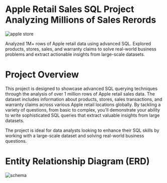 # Apple Retail Sales SQL Project Analyzing Millions of Sales Rerords

![apple store](https://github.com/user-attachments/assets/d1bb9dcd-7789-4a74-822a-26ec61ff1433)

Analyzed 1M+ rows of Apple retail data using advanced SQL. Explored products, stores, sales, and warranty claims to solve real-world business problems and extract actionable insights from large-scale datasets.

# Project Overview

This project is designed to showcase advanced SQL querying techniques through the analysis of over 1 million rows of Apple retail sales data. The dataset includes information about products, stores, sales transactions, and warranty claims across various Apple retail locations globally. By tackling a variety of questions, from basic to complex, you'll demonstrate your ability to write sophisticated SQL queries that extract valuable insights from large datasets.

The project is ideal for data analysts looking to enhance their SQL skills by working with a large-scale dataset and solving real-world business questions.


# Entity Relationship Diagram (ERD)

![schema](https://github.com/user-attachments/assets/9e98efae-5512-4da5-8b05-72d82bfb0d2e)
